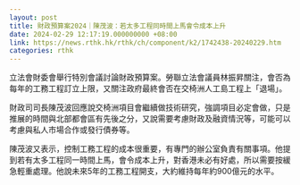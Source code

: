 ```yaml
---
layout: post
title: 財政預算案2024｜陳茂波：若太多工程同時間上馬會令成本上升
date: 2024-02-29 12:17:19.000000000 +08:00
link: https://news.rthk.hk/rthk/ch/component/k2/1742438-20240229.htm
categories: rthk
---
```


立法會財委會舉行特別會議討論財政預算案。勞聯立法會議員林振昇關注，會否為每年的工務工程訂立上限，又關注政府最終會否在交椅洲人工島工程上「退場」。

財政司司長陳茂波回應說交椅洲項目會繼續做技術研究，強調項目必定會做，只是推展的時間與北部都會區有先後之分，又說需要考慮財政及融資情況等，可能可以考慮與私人市場合作或發行債券等。

陳茂波又表示，控制工務工程的成本很重要，有專門的辦公室負責有關事項。他提到若有太多工程同一時間上馬，會令成本上升，對香港未必有好處，所以需要按緩急輕重處理。他說未來5年的工務工程開支，大約維持每年約900億元的水平。
